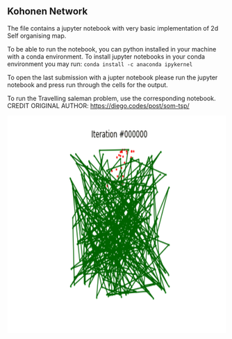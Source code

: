 ## Kohonen Network

The file contains a jupyter notebook with very basic implementation of 2d Self organising map.

To be able to run the notebook, you can python installed in your machine with a conda environment.
To install jupyter notebooks in your conda environment you may run:
`conda install -c anaconda ipykernel`

To open the last submission with a jupter notebook please run the jupyter notebook and press run through the cells for the output.

To run the Travelling saleman problem, use the corresponding notebook.
CREDIT ORIGINAL AUTHOR: https://diego.codes/post/som-tsp/ 

<img src="https://github.com/IqraShahzad1/SOM_TSP/blob/main/src/display_gif.gif" width="750" height="500" />
